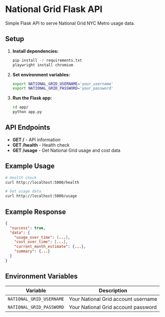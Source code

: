 # National Grid Flask API

Simple Flask API to serve National Grid NYC Metro usage data.

## Setup

1. **Install dependencies:**
   ```bash
   pip install -r requirements.txt
   playwright install chromium
   ```

2. **Set environment variables:**
   ```bash
   export NATIONAL_GRID_USERNAME='your_username'
   export NATIONAL_GRID_PASSWORD='your_password'
   ```

3. **Run the Flask app:**
   ```bash
   cd app/
   python app.py
   ```

## API Endpoints

- **GET /** - API information
- **GET /health** - Health check
- **GET /usage** - Get National Grid usage and cost data

## Example Usage

```bash
# Health check
curl http://localhost:5000/health

# Get usage data
curl http://localhost:5000/usage
```

## Example Response

```json
{
  "success": true,
  "data": {
    "usage_over_time": [...],
    "cost_over_time": [...],
    "current_month_estimate": {...},
    "summary": {...}
  }
}
```

## Environment Variables

| Variable | Description |
|----------|-------------|
| `NATIONAL_GRID_USERNAME` | Your National Grid account username |
| `NATIONAL_GRID_PASSWORD` | Your National Grid account password | 